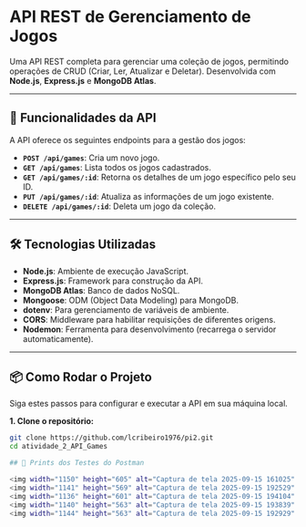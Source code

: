 # API REST de Gerenciamento de Jogos

Uma API REST completa para gerenciar uma coleção de jogos, permitindo operações de CRUD (Criar, Ler, Atualizar e Deletar). Desenvolvida com **Node.js**, **Express.js** e **MongoDB Atlas**.

---

## 🚀 Funcionalidades da API

A API oferece os seguintes endpoints para a gestão dos jogos:

- **`POST /api/games`**: Cria um novo jogo.
- **`GET /api/games`**: Lista todos os jogos cadastrados.
- **`GET /api/games/:id`**: Retorna os detalhes de um jogo específico pelo seu ID.
- **`PUT /api/games/:id`**: Atualiza as informações de um jogo existente.
- **`DELETE /api/games/:id`**: Deleta um jogo da coleção.

---

## 🛠️ Tecnologias Utilizadas

- **Node.js**: Ambiente de execução JavaScript.
- **Express.js**: Framework para construção da API.
- **MongoDB Atlas**: Banco de dados NoSQL.
- **Mongoose**: ODM (Object Data Modeling) para MongoDB.
- **dotenv**: Para gerenciamento de variáveis de ambiente.
- **CORS**: Middleware para habilitar requisições de diferentes origens.
- **Nodemon**: Ferramenta para desenvolvimento (recarrega o servidor automaticamente).

---

## 📦 Como Rodar o Projeto

Siga estes passos para configurar e executar a API em sua máquina local.

**1. Clone o repositório:**
```bash
git clone https://github.com/lcribeiro1976/pi2.git
cd atividade_2_API_Games

## 🚀 Prints dos Testes do Postman

<img width="1150" height="605" alt="Captura de tela 2025-09-15 161025" src="https://github.com/user-attachments/assets/26ec8a92-9457-41a5-87ec-73e32de22a63" />
<img width="1141" height="569" alt="Captura de tela 2025-09-15 192529" src="https://github.com/user-attachments/assets/f39068cb-dca2-48ab-a88b-3a489176d10a" />
<img width="1136" height="601" alt="Captura de tela 2025-09-15 194104" src="https://github.com/user-attachments/assets/48c2977b-0689-42c0-a326-0efdba8b1729" />
<img width="1140" height="563" alt="Captura de tela 2025-09-15 193839" src="https://github.com/user-attachments/assets/b4e3cfdc-a049-4fa4-b33e-9b544abed98b" />
<img width="1144" height="563" alt="Captura de tela 2025-09-15 192929" src="https://github.com/user-attachments/assets/b7eea6d6-4e7e-4971-9436-e5ccef5c8426" />
